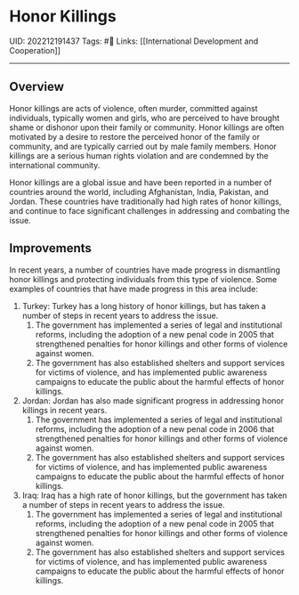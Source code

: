 # Honor Killings
UID: 202212191437
Tags: #🌱 
Links: [[International Development and Cooperation]]

----
## Overview
Honor killings are acts of violence, often murder, committed against individuals, typically women and girls, who are perceived to have brought shame or dishonor upon their family or community. Honor killings are often motivated by a desire to restore the perceived honor of the family or community, and are typically carried out by male family members. Honor killings are a serious human rights violation and are condemned by the international community.

Honor killings are a global issue and have been reported in a number of countries around the world, including Afghanistan, India, Pakistan, and Jordan. These countries have traditionally had high rates of honor killings, and continue to face significant challenges in addressing and combating the issue.
## Improvements

In recent years, a number of countries have made progress in dismantling honor killings and protecting individuals from this type of violence. Some examples of countries that have made progress in this area include:

1. Turkey: Turkey has a long history of honor killings, but has taken a number of steps in recent years to address the issue. 
	1. The government has implemented a series of legal and institutional reforms, including the adoption of a new penal code in 2005 that strengthened penalties for honor killings and other forms of violence against women. 
	2. The government has also established shelters and support services for victims of violence, and has implemented public awareness campaigns to educate the public about the harmful effects of honor killings.
2. Jordan: Jordan has also made significant progress in addressing honor killings in recent years. 
	1. The government has implemented a series of legal and institutional reforms, including the adoption of a new penal code in 2006 that strengthened penalties for honor killings and other forms of violence against women. 
	2. The government has also established shelters and support services for victims of violence, and has implemented public awareness campaigns to educate the public about the harmful effects of honor killings.
3. Iraq: Iraq has a high rate of honor killings, but the government has taken a number of steps in recent years to address the issue.
	1. The government has implemented a series of legal and institutional reforms, including the adoption of a new penal code in 2005 that strengthened penalties for honor killings and other forms of violence against women. 
	2. The government has also established shelters and support services for victims of violence, and has implemented public awareness campaigns to educate the public about the harmful effects of honor killings.